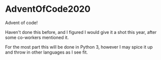 # AdventOfCode2020
Advent of code!

Haven't done this before, and I figured I would give it a shot this year, after some co-workers mentioned it.

For the most part this will be done in Python 3, however I may spice it up and throw in other languages as I see fit.
